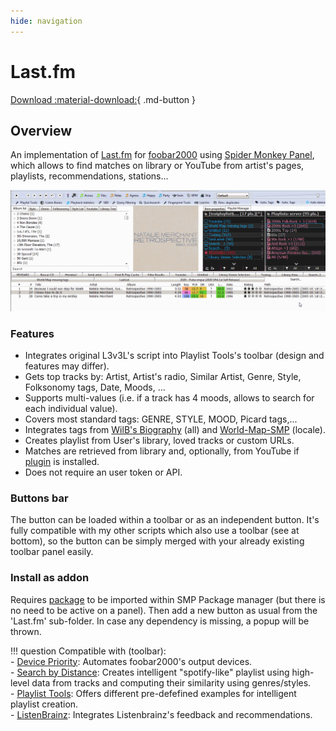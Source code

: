 ```yaml
---
hide: navigation
---
```


# Last.fm

[Download :material-download:](https://github.com/L3v3L/foo-last-list-smp){ .md-button }

## Overview

An implementation of [Last.fm](https://www.last.fm/) for [foobar2000](https://www.foobar2000.org)
 using [Spider Monkey Panel](https://theqwertiest.github.io/foo_spider_monkey_panel),
 which allows to find matches on library or YouTube from artist's pages, playlists, recommendations,
 stations...

![ListenBrainz](../images/lf.gif)

### Features
- Integrates original L3v3L's script into Playlist Tools's toolbar (design and features may differ).
- Gets top tracks by: Artist, Artist's radio, Similar Artist, Genre, Style, Folksonomy tags, Date, Moods, ...
- Supports multi-values (i.e. if a track has 4 moods, allows to search for each individual value).
- Covers most standard tags: GENRE, STYLE, MOOD, Picard tags,...
- Integrates tags from [WilB's Biography](https://github.com/Wil-B/Biography) (all) and [World-Map-SMP](../../scripts/world-map-smp) (locale).
- Creates playlist from User's library, loved tracks or custom URLs.
- Matches are retrieved from library and, optionally, from YouTube if [plugin](https://fy.3dyd.com/home/) is installed.
- Does not require an user token or API.

### Buttons bar
The button can be loaded within a toolbar or as an independent button. 
It's fully compatible with my other scripts which also use a toolbar (see at bottom), 
so the button can be simply merged with your already existing toolbar panel easily.

### Install as addon
Requires [package](https://github.com/L3v3L/foo-last-list-smp) to be imported within SMP Package manager (but there is no need
to be active on a panel). Then add a new button as usual from the 'Last.fm' sub-folder. In case any dependency is missing, a 
popup will be thrown.

!!! question
	Compatible with (toolbar):  
	- [Device Priority](../../scripts/device-priority-smp): Automates foobar2000's output devices.  
    - [Search by Distance](../../scripts/search-by-distance-smp): Creates intelligent "spotify-like"
	playlist using high-level data from tracks and computing their similarity using genres/styles.  
    - [Playlist Tools](../../scripts/playlist-tools-smp): Offers different pre-defefined examples for 
	intelligent playlist creation.  
	- [ListenBrainz](../../scripts/listenbrainz-smp): Integrates Listenbrainz's feedback and recommendations.  